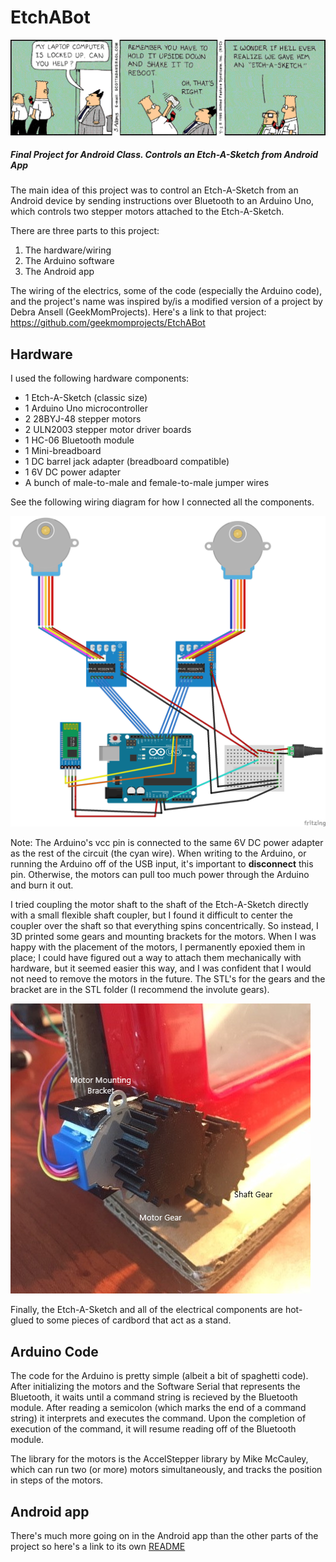 # EtchABot

![Dilbert Strip](images/Dilbert_Strip.gif)

<h5>Final Project for Android Class. Controls an Etch-A-Sketch from Android App</h5>
 <p>
  The main idea of this project was to control an Etch-A-Sketch from an Android device by sending instructions over Bluetooth to an Arduino Uno, which controls two stepper motors attached to the Etch-A-Sketch. <br>
  
  
  There are three parts to this project:
  <ol>
  <li>The hardware/wiring</li>
  <li>The Arduino software</li>
  <li>The Android app</li> 
  </ol>
  
  The wiring of the electrics, some of the code (especially the Arduino code), and the project's name was 
  inspired by/is a modified version of a project by Debra Ansell (GeekMomProjects). Here's a link to that project: https://github.com/geekmomprojects/EtchABot        
 </p>
 
## Hardware
 <p>
 I used the following hardware components:
 <ul>
 <li>1 Etch-A-Sketch (classic size)</li>
 <li>1 Arduino Uno microcontroller</li>
 <li>2 28BYJ-48 stepper motors</li>
 <li>2 ULN2003 stepper motor driver boards</li>
 <li>1 HC-06 Bluetooth module</li>
 <li>1 Mini-breadboard</li>
 <li>1 DC barrel jack adapter (breadboard compatible)</li>
 <li>1 6V DC power adapter</li>
 <li>A bunch of male-to-male and female-to-male jumper wires</li>
 </ul>
 See the following wiring diagram for how I connected all the components. 
 </p>
 
 ![Wiring Diagram](images/Wiring_Diagram.png)
 
 <p>Note: The Arduino's vcc pin is connected to the same 6V DC power adapter as the rest of the circuit (the cyan wire).
 When writing to the Arduino, or running the Arduino off of the USB input, it's important to <b>disconnect</b> this pin.
 Otherwise, the motors can pull too much power through the Arduino and burn it out.
 
 I tried coupling the motor shaft to the shaft of the Etch-A-Sketch directly with a small flexible shaft coupler, but I
 found it difficult to center the coupler over the shaft so that everything spins concentrically. So instead, I 3D 
 printed some gears and mounting brackets for the motors. When I was happy with the placement of the motors, I 
 permanently epoxied them in place; I could have figured out a way to attach them mechanically with hardware, but it 
 seemed easier this way, and I was confident that I would not need to remove the motors in the future. The STL's for 
 the gears and the bracket are in the STL folder (I recommend the involute gears).
 </p>
 
 ![Motor attached to Etch-A-Sketch](images/Mounted_Gears.png)
 
 <p>Finally, the Etch-A-Sketch and all of the electrical components are hot-glued to some pieces of cardbord that act as 
 a stand.</p>
 
## Arduino Code
<p> 
 The code for the Arduino is pretty simple (albeit a bit of spaghetti code). After initializing the motors and the Software
 Serial that represents the Bluetooth, it waits until a command string is recieved by the Bluetooth module. After reading a 
 semicolon (which marks the end of a command string) it interprets and executes the command. Upon the completion of execution 
 of the command, it will resume reading off of the Bluetooth module. 
 
 The library for the motors is the AccelStepper library by Mike McCauley, which can run two (or more) motors simultaneously, 
 and tracks the position in steps of the motors.
 </p>
 
 ## Android app
 <p>
 There's much more going on in the Android app than the other parts of the project so here's a link to its own <a href="EtchABot/README.md"> README</a>
 </p>
